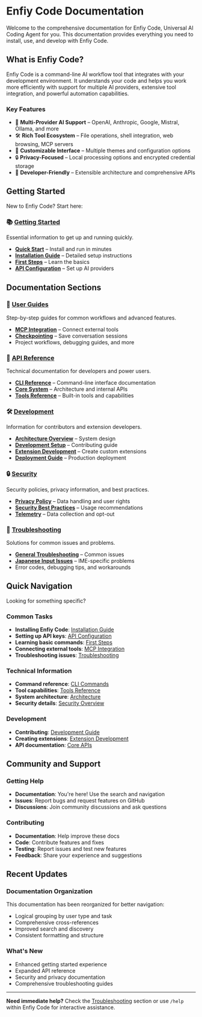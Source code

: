 # Enfiy Code Documentation

Welcome to the comprehensive documentation for Enfiy Code, Universal AI Coding Agent for you. This documentation provides everything you need to install, use, and develop with Enfiy Code.

## What is Enfiy Code?

Enfiy Code is a command-line AI workflow tool that integrates with your development environment. It understands your code and helps you work more efficiently with support for multiple AI providers, extensive tool integration, and powerful automation capabilities.

### Key Features

- 🤖 **Multi-Provider AI Support** – OpenAI, Anthropic, Google, Mistral, Ollama, and more
- 🛠️ **Rich Tool Ecosystem** – File operations, shell integration, web browsing, MCP servers
- 🎨 **Customizable Interface** – Multiple themes and configuration options
- 🔒 **Privacy-Focused** – Local processing options and encrypted credential storage
- 🚀 **Developer-Friendly** – Extensible architecture and comprehensive APIs

## Getting Started

New to Enfiy Code? Start here:

### 📚 [Getting Started](./getting-started/README.md)

Essential information to get up and running quickly.

- **[Quick Start](./getting-started/README.md#quick-start)** – Install and run in minutes
- **[Installation Guide](./getting-started/installation.md)** – Detailed setup instructions
- **[First Steps](./getting-started/first-steps.md)** – Learn the basics
- **[API Configuration](./getting-started/api-configuration.md)** – Set up AI providers

## Documentation Sections

### 🎯 [User Guides](./guides/README.md)

Step-by-step guides for common workflows and advanced features.

- **[MCP Integration](./guides/mcp-integration.md)** – Connect external tools
- **[Checkpointing](./guides/checkpointing.md)** – Save conversation sessions
- Project workflows, debugging guides, and more

### 🔧 [API Reference](./api/README.md)

Technical documentation for developers and power users.

- **[CLI Reference](./api/cli/README.md)** – Command-line interface documentation
- **[Core System](./api/core/README.md)** – Architecture and internal APIs
- **[Tools Reference](./api/tools/README.md)** – Built-in tools and capabilities

### 🛠️ [Development](./development/README.md)

Information for contributors and extension developers.

- **[Architecture Overview](./development/architecture.md)** – System design
- **[Development Setup](./development/README.md#development-setup)** – Contributing guide
- **[Extension Development](./development/extension.md)** – Create custom extensions
- **[Deployment Guide](./development/deployment.md)** – Production deployment

### 🔒 [Security](./security/README.md)

Security policies, privacy information, and best practices.

- **[Privacy Policy](./security/privacy-policy.md)** – Data handling and user rights
- **[Security Best Practices](./security/README.md#security-best-practices)** – Usage recommendations
- **[Telemetry](./security/telemetry.md)** – Data collection and opt-out

### 🚨 [Troubleshooting](./troubleshooting/README.md)

Solutions for common issues and problems.

- **[General Troubleshooting](./troubleshooting/README.md)** – Common issues
- **[Japanese Input Issues](./troubleshooting/japanese-input.md)** – IME-specific problems
- Error codes, debugging tips, and workarounds

## Quick Navigation

Looking for something specific?

### Common Tasks

- **Installing Enfiy Code**: [Installation Guide](./getting-started/installation.md)
- **Setting up API keys**: [API Configuration](./getting-started/api-configuration.md)
- **Learning basic commands**: [First Steps](./getting-started/first-steps.md)
- **Connecting external tools**: [MCP Integration](./guides/mcp-integration.md)
- **Troubleshooting issues**: [Troubleshooting](./troubleshooting/README.md)

### Technical Information

- **Command reference**: [CLI Commands](./api/cli/commands.md)
- **Tool capabilities**: [Tools Reference](./api/tools/README.md)
- **System architecture**: [Architecture](./development/architecture.md)
- **Security details**: [Security Overview](./security/README.md)

### Development

- **Contributing**: [Development Guide](./development/README.md)
- **Creating extensions**: [Extension Development](./development/extension.md)
- **API documentation**: [Core APIs](./api/core/README.md)

## Community and Support

### Getting Help

- **Documentation**: You're here! Use the search and navigation
- **Issues**: Report bugs and request features on GitHub
- **Discussions**: Join community discussions and ask questions

### Contributing

- **Documentation**: Help improve these docs
- **Code**: Contribute features and fixes
- **Testing**: Report issues and test new features
- **Feedback**: Share your experience and suggestions

## Recent Updates

### Documentation Organization

This documentation has been reorganized for better navigation:

- Logical grouping by user type and task
- Comprehensive cross-references
- Improved search and discovery
- Consistent formatting and structure

### What's New

- Enhanced getting started experience
- Expanded API reference
- Security and privacy documentation
- Comprehensive troubleshooting guides

---

**Need immediate help?** Check the [Troubleshooting](./troubleshooting/README.md) section or use `/help` within Enfiy Code for interactive assistance.
